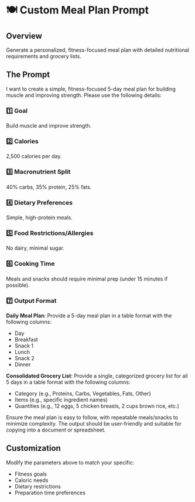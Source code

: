 # 🍽️ Custom Meal Plan Prompt

## Overview

Generate a personalized, fitness-focused meal plan with detailed nutritional requirements and grocery lists.

## The Prompt

I want to create a simple, fitness-focused 5-day meal plan for building muscle and improving strength. Please use the following details:

### 1️⃣ Goal
Build muscle and improve strength.

### 2️⃣ Calories
2,500 calories per day.

### 3️⃣ Macronutrient Split
40% carbs, 35% protein, 25% fats.

### 4️⃣ Dietary Preferences
Simple, high-protein meals.

### 5️⃣ Food Restrictions/Allergies
No dairy, minimal sugar.

### 6️⃣ Cooking Time
Meals and snacks should require minimal prep (under 15 minutes if possible).

### 7️⃣ Output Format

**Daily Meal Plan**: Provide a 5-day meal plan in a table format with the following columns:
- Day
- Breakfast
- Snack 1
- Lunch
- Snack 2
- Dinner

**Consolidated Grocery List**: Provide a single, categorized grocery list for all 5 days in a table format with the following columns:
- Category (e.g., Proteins, Carbs, Vegetables, Fats, Other)
- Items (e.g., specific ingredient names)
- Quantities (e.g., 12 eggs, 5 chicken breasts, 2 cups brown rice, etc.)

Ensure the meal plan is easy to follow, with repeatable meals/snacks to minimize complexity. The output should be user-friendly and suitable for copying into a document or spreadsheet.

## Customization

Modify the parameters above to match your specific:
- Fitness goals
- Caloric needs
- Dietary restrictions
- Preparation time preferences